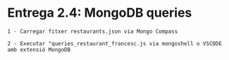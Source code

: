 # Entrega 2.4: MongoDB queries
```
1 - Carregar fitxer restaurants.json via Mongo Compass

2 - Executar "queries_restaurant_francesc.js via mongoshell o VSCODE amb extensió MongoDB
```
